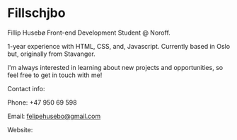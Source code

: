 # Fillschjbo

Fillip Husebø
Front-end Development Student @ Noroff.

1-year experience with HTML, CSS, and, Javascript.
Currently based in Oslo but, originally from Stavanger.

I'm always interested in learning about new projects and opportunities, so feel free to get in touch with me!

Contact info:

Phone: +47 950 69 598

Email: felipehusebo@gmail.com

Website:
